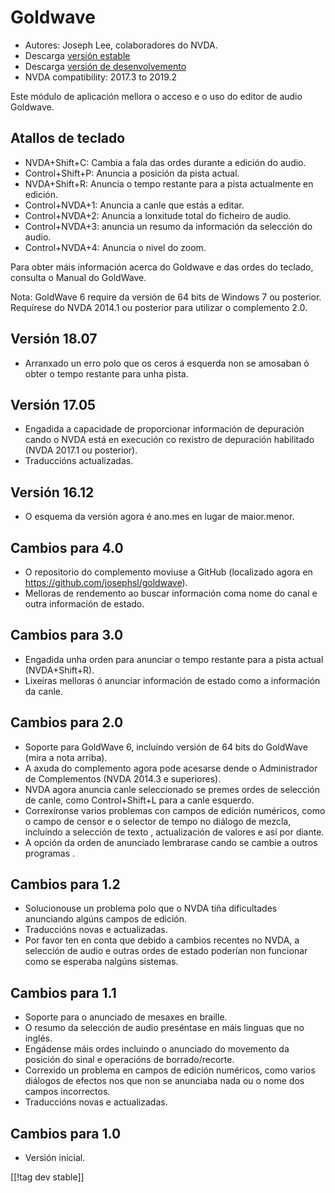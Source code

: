 # Goldwave #

* Autores: Joseph Lee, colaboradores do NVDA.
* Descarga [versión estable][1]
* Descarga [versión de desenvolvemento][2]
* NVDA compatibility: 2017.3 to 2019.2

Este módulo de aplicación mellora o acceso e o uso do editor de audio
Goldwave.

## Atallos de teclado ##

* NVDA+Shift+C: Cambia a fala das ordes durante a edición do audio.
* Control+Shift+P: Anuncia a posición da pista actual.
* NVDA+Shift+R: Anuncia o tempo restante para a pista actualmente en
  edición.
* Control+NVDA+1: Anuncia a canle que estás a editar.
* Control+NVDA+2: Anuncia a lonxitude total do ficheiro de audio.
* Control+NVDA+3: anuncia un resumo da información da selección do audio.
* Control+NVDA+4: Anuncia o nivel do zoom.

Para obter máis información acerca do Goldwave e das ordes do teclado,
consulta o Manual do GoldWave.

Nota: GoldWave 6 require da versión de 64 bits de Windows 7 ou
posterior. Requírese do NVDA 2014.1 ou posterior para utilizar o complemento
2.0.

## Versión 18.07

* Arranxado un erro polo que os ceros á esquerda non se amosaban ó obter o
  tempo restante para unha pista.

## Versión 17.05

* Engadida a capacidade de proporcionar información de depuración cando o
  NVDA está en execución co rexistro de depuración habilitado (NVDA 2017.1
  ou posterior).
* Traduccións actualizadas.

## Versión 16.12

* O esquema da versión agora é ano.mes en lugar de maior.menor.

## Cambios para 4.0

* O repositorio do complemento moviuse a GitHub (localizado agora en
  https://github.com/josephsl/goldwave).
* Melloras de rendemento ao buscar información coma nome do canal e outra
  información de estado.

## Cambios para 3.0

* Engadida unha orden para anunciar o tempo restante para a pista actual
  (NVDA+Shift+R).
* Lixeiras melloras ó anunciar información de estado como a información da
  canle.

## Cambios para 2.0

* Soporte para GoldWave 6, incluíndo versión de 64 bits do GoldWave (mira a
  nota arriba).
* A axuda do complemento agora pode acesarse dende o Administrador de
  Complementos (NVDA 2014.3 e superiores).
* NVDA agora anuncia canle seleccionado se premes ordes de selección de
  canle, como Control+Shift+L para a canle esquerdo.
* Correxíronse varios problemas con campos de edición numéricos, como o
  campo de censor e o selector de tempo no diálogo de mezcla, incluíndo a
  selección de texto , actualización de valores e así por diante.
* A opción da orden de anunciado lembrarase cando se cambie a outros
  programas .

## Cambios para 1.2

* Solucionouse un problema polo que o NVDA tiña dificultades anunciando
  algúns campos de edición.
* Traduccións novas e actualizadas.
* Por favor ten en conta que debido a cambios recentes no NVDA, a selección
  de audio e outras ordes de estado poderían non funcionar  como se esperaba
  nalgúns sistemas.

## Cambios para 1.1

* Soporte para o anunciado de mesaxes en braille.
* O resumo da selección de audio preséntase en máis linguas que no inglés.
* Engádense máis ordes incluindo o anunciado do movemento da posición do
  sinal e operacións de borrado/recorte.
* Correxido un problema en campos de edición numéricos, como varios diálogos
  de efectos nos que non se anunciaba nada ou o nome dos campos incorrectos.
* Traduccións novas e actualizadas.

## Cambios para 1.0

* Versión inicial.

[[!tag dev stable]]

[1]: https://addons.nvda-project.org/files/get.php?file=gwv

[2]: https://addons.nvda-project.org/files/get.php?file=gwv-dev
